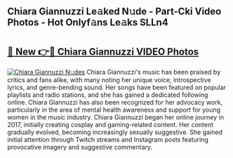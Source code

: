 ## Chiara Giannuzzi Le𝚊ked N𝚞de - Part-Cki Video Photos - Hot Onlyf𝚊ns Le𝚊ks SLLn4

# <h2><a href="http://ac2255.deff.icu/?id=Chiara+Giannuzzi">🔗 New 👉🔴 Chiara Giannuzzi VIDEO Photos</a></h2>

[![Chiara Giannuzzi N𝚞des](https://i.imgur.com/rIISA9y.gif)](http://ac2255.deff.icu/?id=Chiara+Giannuzzi)
Chiara Giannuzzi's music has been praised by critics and fans alike, with many noting her unique voice, introspective lyrics, and genre-bending sound. Her songs have been featured on popular playlists and radio stations, and she has gained a dedicated following online. Chiara Giannuzzi has also been recognized for her advocacy work, particularly in the area of mental health awareness and support for young women in the music industry. Chiara Giannuzzi began her online journey in 2017, initially creating cosplay and gaming-related content. Her content gradually evolved, becoming increasingly sexually suggestive. She gained initial attention through Twitch streams and Instagram posts featuring provocative imagery and suggestive commentary.
